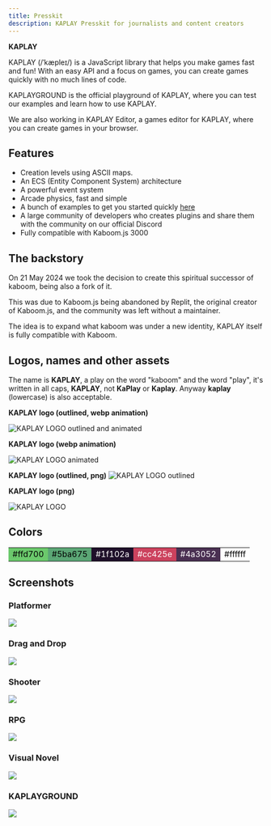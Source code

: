 ```yaml
---
title: Presskit
description: KAPLAY Presskit for journalists and content creators
---
```


**KAPLAY**

KAPLAY (/ˈkæpleɪ/) is a JavaScript library that helps you make games fast and fun! With an
easy API and a focus on games, you can create games quickly with no much
lines of code.

KAPLAYGROUND is the official playground of KAPLAY, where you can test our examples and learn how to use KAPLAY.

We are also working in KAPLAY Editor, a games editor for KAPLAY, where you can create games in your browser.

## Features

- Creation levels using ASCII maps.
- An ECS (Entity Component System) architecture
- A powerful event system
- Arcade physics, fast and simple
- A bunch of examples to get you started quickly [here](https://play.kaplayjs.com)
- A large community of developers who creates plugins and share them with the community on our official Discord
- Fully compatible with Kaboom.js 3000

## The backstory

On 21 May 2024 we took the decision to create this spiritual successor of
kaboom, being also a fork of it.

This was due to Kaboom.js being abandoned by Replit, the original creator of
Kaboom.js, and the community was left without a maintainer.

The idea is to expand what kaboom was under a new identity, KAPLAY itself is
fully compatible with Kaboom.

## Logos, names and other assets

The name is **KAPLAY**, a play on the word "kaboom" and the word "play", it's
written in all caps, **KAPLAY**, not **KaPlay** or **Kaplay**. Anyway **kaplay** (lowercase) is also acceptable.

**KAPLAY logo (outlined, webp animation)**

![KAPLAY LOGO outlined and animated](assets/kaplay-o.webp)

**KAPLAY logo (webp animation)**

![KAPLAY LOGO animated](assets/kaplay.webp)

**KAPLAY logo (outlined, png)**
![KAPLAY LOGO outlined](assets/kaplay-o.png)

**KAPLAY logo (png)**

![KAPLAY LOGO](assets/kaplay.png)

## Colors

<table>
  <tr>
    <td style="background-color: #6bc96c; color: #000000;">#ffd700</td>
    <td style="background-color: #5ba675; color: #000000;">#5ba675</td>
    <td style="background-color: #1f102a; color: #ffffff;">#1f102a</td>
    <td style="background-color: #cc425e; color: #ffffff;">#cc425e</td>
    <td style="background-color: #4a3052; color: #ffffff;">#4a3052</td>
    <td style="background-color: #ffffff; color: #000000;">#ffffff</td>
</tr>
</table>

## Screenshots

### Platformer

![](assets/2024-06-10-15-51-54.png)

### Drag and Drop

![](assets/2024-06-10-15-48-20.png)

### Shooter

![](assets/2024-06-10-15-53-05.png)

### RPG

![](assets/2024-06-10-15-53-26.png)

### Visual Novel

![](assets/2024-06-10-15-55-16.png)

### KAPLAYGROUND

![](assets/2024-06-10-15-56-25.png)
